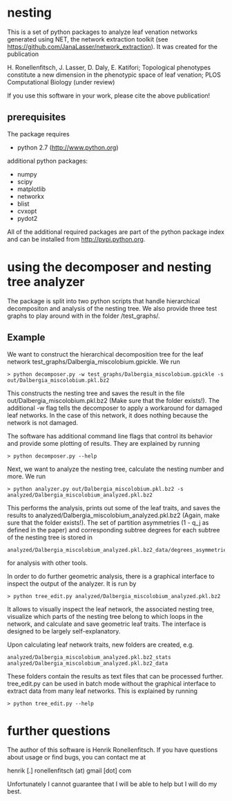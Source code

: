 # nesting

This is a set of python packages to analyze leaf venation networks
generated using NET, the network extraction toolkit 
(see https://github.com/JanaLasser/network_extraction).
It was created for the publication

H. Ronellenfitsch, J. Lasser, D. Daly, E. Katifori; 
Topological phenotypes constitute a new dimension in the phenotypic space of leaf venation;
PLOS Computational Biology (under review)

If you use this software in your work, please cite the above publication!

## prerequisites

The package requires 
* python 2.7 (http://www.python.org)

additional python packages:
* numpy
* scipy
* matplotlib
* networkx
* blist
* cvxopt
* pydot2

All of the additional required packages are part of the python package index
and can be installed from http://pypi.python.org.

# using the decomposer and nesting tree analyzer

The package is split into two python scripts that handle hierarchical decompositon
and analysis of the nesting tree.
We also provide three test graphs to play around with in the folder /test_graphs/.

## Example
We want to construct the hierarchical decomposition tree for the leaf network
test_graphs/Dalbergia_miscolobium.gpickle.
We run

    > python decomposer.py -w test_graphs/Dalbergia_miscolobium.gpickle -s out/Dalbergia_miscolobium.pkl.bz2

This constructs the nesting tree and saves the result in the file out/Dalbergia_miscolobium.pkl.bz2
(Make sure that the folder exists!). The additional -w flag tells the decomposer to apply a workaround
for damaged leaf networks. In the case of this network, it does nothing because the network is not
damaged.

The software has additional command line flags that control its behavior and provide some
plotting of results. They are explained by running

    > python decomposer.py --help

Next, we want to analyze the nesting tree, calculate the nesting number and more.
We run

    > python analyzer.py out/Dalbergia_miscolobium.pkl.bz2 -s analyzed/Dalbergia_miscolobium_analyzed.pkl.bz2

This performs the analysis, prints out some of the leaf traits, and saves
the results to analyzed/Dalbergia_miscolobium_analyzed.pkl.bz2 (Again, make sure that
the folder exists!).
The set of partition asymmetries (1 - q_j as defined in the paper) 
and corresponding subtree degrees for each subtree of the
nesting tree is stored in

    analyzed/Dalbergia_miscolobium_analyzed.pkl.bz2_data/degrees_asymmetries.txt

for analysis with other tools.

In order to do further geometric analysis, there is a graphical interface to inspect the output
of the analyzer. It is run by 

    > python tree_edit.py analyzed/Dalbergia_miscolobium_analyzed.pkl.bz2

It allows to visually inspect the leaf network, the associated nesting tree,
visualize which parts of the nesting tree belong to which loops in the network,
and calculate and save geometric leaf traits.
The interface is designed to be largely self-explanatory.

Upon calculating leaf network traits, new folders are created, e.g.

    analyzed/Dalbergia_miscolobium_analyzed.pkl.bz2_stats
    analyzed/Dalbergia_miscolobium_analyzed.pkl.bz2_data

These folders contain the results as text files that can be processed further.
tree_edit.py can be used in batch mode without the graphical interface to
extract data from many leaf networks. This is explained by running

    > python tree_edit.py --help

# further questions

The author of this software is Henrik Ronellenfitsch.
If you have questions about usage or find bugs, you can contact me
at

henrik [.] ronellenfitsch (at) gmail [dot] com

Unfortunately I cannot guarantee that I will be able to help but I will do my best.
